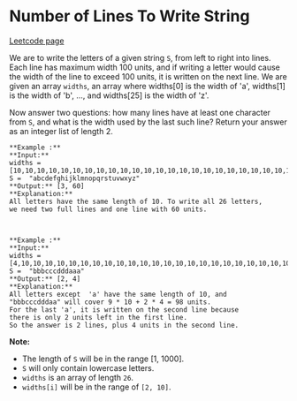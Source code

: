 # Number of Lines To Write String
[Leetcode page](https://leetcode.com/problems/number-of-lines-to-write-string/description)

We are to write the letters of a given string `S`, from left to right into
lines. Each line has maximum width 100 units, and if writing a letter would
cause the width of the line to exceed 100 units, it is written on the next
line. We are given an array `widths`, an array where widths[0] is the width of
'a', widths[1] is the width of 'b', ..., and widths[25] is the width of 'z'.

Now answer two questions: how many lines have at least one character from `S`,
and what is the width used by the last such line? Return your answer as an
integer list of length 2.



    
    
    **Example :**
    **Input:** 
    widths = [10,10,10,10,10,10,10,10,10,10,10,10,10,10,10,10,10,10,10,10,10,10,10,10,10,10]
    S =  "abcdefghijklmnopqrstuvwxyz"
    **Output:** [3, 60]
    **Explanation:**
    All letters have the same length of 10. To write all 26 letters,
    we need two full lines and one line with 60 units.
    
    
    
    **Example :**
    **Input:** 
    widths = [4,10,10,10,10,10,10,10,10,10,10,10,10,10,10,10,10,10,10,10,10,10,10,10,10,10]
    S =  "bbbcccdddaaa"
    **Output:** [2, 4]
    **Explanation:**
    All letters except  'a' have the same length of 10, and 
    "bbbcccdddaa" will cover 9 * 10 + 2 * 4 = 98 units.
    For the last 'a', it is written on the second line because
    there is only 2 units left in the first line.
    So the answer is 2 lines, plus 4 units in the second line.
    



**Note:**

  * The length of `S` will be in the range [1, 1000].
  * `S` will only contain lowercase letters.
  * `widths` is an array of length `26`.
  * `widths[i]` will be in the range of `[2, 10]`.

